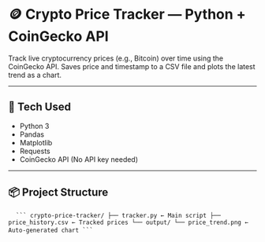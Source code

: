 # 🪙 Crypto Price Tracker — Python + CoinGecko API

Track live cryptocurrency prices (e.g., Bitcoin) over time using the CoinGecko API. Saves price and timestamp to a CSV file and plots the latest trend as a chart.

---

## 🔧 Tech Used

- Python 3
- Pandas
- Matplotlib
- Requests
- CoinGecko API (No API key needed)

---

## 📦 Project Structure

<pre> <code> ``` crypto-price-tracker/ ├── tracker.py ← Main script ├── price_history.csv ← Tracked prices └── output/ └── price_trend.png ← Auto-generated chart ``` </code> </pre>
